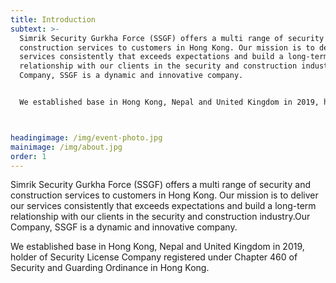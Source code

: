 ```yaml
---
title: Introduction
subtext: >-
  Simrik Security Gurkha Force (SSGF) offers a multi range of security and
  construction services to customers in Hong Kong. Our mission is to deliver our
  services consistently that exceeds expectations and build a long-term
  relationship with our clients in the security and construction industry.Our
  Company, SSGF is a dynamic and innovative company. 


  We established base in Hong Kong, Nepal and United Kingdom in 2019, holder of Security License Company registered under Chapter 460 of Security and Guarding Ordinance in Hong Kong.



headingimage: /img/event-photo.jpg
mainimage: /img/about.jpg
order: 1
---
```

Simrik Security Gurkha Force (SSGF) offers a multi range of security and construction services to customers in Hong Kong. Our mission is to deliver our services consistently that exceeds expectations and build a long-term relationship with our clients in the security and construction industry.Our Company, SSGF is a dynamic and innovative company. 

We established base in Hong Kong, Nepal and United Kingdom in 2019, holder of Security License Company registered under Chapter 460 of Security and Guarding Ordinance in Hong Kong.